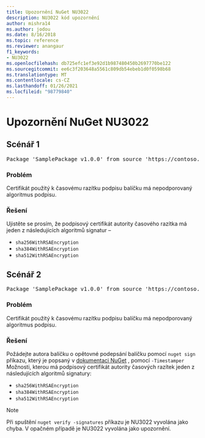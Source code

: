 ```yaml
---
title: Upozornění NuGet NU3022
description: NU3022 kód upozornění
author: mishra14
ms.author: jodou
ms.date: 8/16/2018
ms.topic: reference
ms.reviewer: anangaur
f1_keywords:
- NU3022
ms.openlocfilehash: db725efc1ef3e92d1b987480450b2697770be122
ms.sourcegitcommit: ee6c3f203648a5561c809db54ebeb1d0f0598b68
ms.translationtype: MT
ms.contentlocale: cs-CZ
ms.lasthandoff: 01/26/2021
ms.locfileid: "98779840"
---
```

# <a name="nuget-warning-nu3022"></a>Upozornění NuGet NU3022

## <a name="scenario-1"></a>Scénář 1

<pre>Package 'SamplePackage v1.0.0' from source 'https://contoso.com/index.json': The primary signature's timestamp certificate has an unsupported signature algorithm.</pre>

### <a name="issue"></a>Problém

Certifikát použitý k časovému razítku podpisu balíčku má nepodporovaný algoritmus podpisu.


### <a name="solution"></a>Řešení

Ujistěte se prosím, že podpisový certifikát autority časového razítka má jeden z následujících algoritmů signatur – 
* `sha256WithRSAEncryption`
* `sha384WithRSAEncryption`
* `sha512WithRSAEncryption`



## <a name="scenario-2"></a>Scénář 2

<pre>Package 'SamplePackage v1.0.0' from source 'https://contoso.com/index.json': The timestamp certificate has an unsupported signature algorithm (SHA1). The following algorithms are supported: SHA256RSA, SHA384RSA, SHA512RSA.</pre>

### <a name="issue"></a>Problém

Certifikát použitý k časovému razítku podpisu balíčku má nepodporovaný algoritmus podpisu.


### <a name="solution"></a>Řešení

Požádejte autora balíčku o opětovné podepsání balíčku pomocí `nuget sign` příkazu, který je popsaný v [dokumentaci NuGet](../../create-packages/sign-a-package.md) , pomocí `-Timestamper` Možnosti, kterou má podpisový certifikát autority časových razítek jeden z následujících algoritmů signatury:
* `sha256WithRSAEncryption`
* `sha384WithRSAEncryption`
* `sha512WithRSAEncryption`


> [!Note]
> Při spuštění `nuget verify -signatures` příkazu je NU3022 vyvolána jako chyba. V opačném případě je NU3022 vyvolána jako upozornění.
